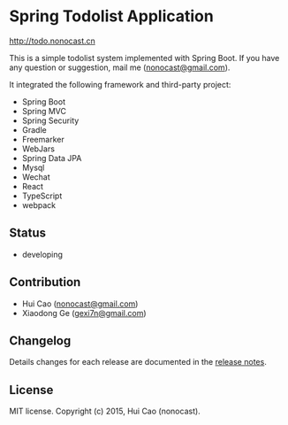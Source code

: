 Spring Todolist Application
===========================

http://todo.nonocast.cn

This is a simple todolist system implemented with Spring Boot. If you have any question or suggestion, mail me (nonocast@gmail.com).

It integrated the following framework and third-party project:
- Spring Boot
- Spring MVC
- Spring Security
- Gradle
- Freemarker
- WebJars
- Spring Data JPA
- Mysql
- Wechat
- React
- TypeScript
- webpack

## Status
- developing

## Contribution
- Hui Cao (nonocast@gmail.com)
- Xiaodong Ge (gexi7n@gmail.com)

## Changelog
Details changes for each release are documented in the [release notes](https://github.com/nonocast/todolist/blob/master/CHANGELOG.txt).

## License
MIT license. Copyright (c) 2015, Hui Cao (nonocast).
